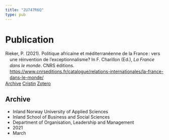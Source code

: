 ```yaml
---
title: "2U747R6Q"
type: pub
---
```

<h1>Publication</h1>
<article id="csl-bib-container-2U747R6Q" class="csl-bib-container">
  <div class="csl-bib-body" style="line-height: 1.35; padding-left: 1em; text-indent:-1em;">
  <div class="csl-entry">Rieker, P. (2021). Politique africaine et m&#xE9;diterran&#xE9;enne de la France&#x202F;: vers une r&#xE9;invention de l&#x2019;exceptionnalisme? In F. Charillon (Ed.), <i>La France dans le monde</i>. CNRS e&#x301;ditions. <a href="https://www.cnrseditions.fr/catalogue/relations-internationales/la-france-dans-le-monde/">https://www.cnrseditions.fr/catalogue/relations-internationales/la-france-dans-le-monde/</a></div>
</div>
  <div class="csl-bib-buttons">
    <a href="#taxonomy-article-2U747R6Q" class="csl-bib-button">Archive</a>
    <a href alt="Cristin URL" class="csl-bib-button">Cristin</a>
    <a href alt="Zotero URL" class="csl-bib-button">Zotero</a>
  </div>
  <div id="csl-bib-meta-container-2U747R6Q"></div>
</article>
<div id="csl-bib-meta-2U747R6Q" class="csl-bib-meta">
  <article id="taxonomy-article-2U747R6Q" class="taxonomy-article">
    <h1>Archive</h1>
    <ul>
      <li>Inland Norway University of Applied Sciences</li>
      <li>Inland School of Business and Social Sciences</li>
      <li>Department of Organisation, Leadership and Management</li>
      <li>2021</li>
      <li>March</li>
    </ul>
  </article>
</div>
